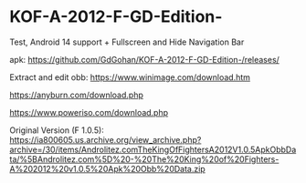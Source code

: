 # KOF-A-2012-F-GD-Edition-
Test, Android 14 support + Fullscreen and Hide Navigation Bar

apk:
https://github.com/GdGohan/KOF-A-2012-F-GD-Edition-/releases/

Extract and edit obb:
https://www.winimage.com/download.htm

https://anyburn.com/download.php

https://www.poweriso.com/download.php

Original Version (F 1.0.5): https://ia800605.us.archive.org/view_archive.php?archive=/30/items/Androlitez.comTheKingOfFightersA2012V1.0.5ApkObbData/%5BAndrolitez.com%5D%20-%20The%20King%20of%20Fighters-A%202012%20v1.0.5%20Apk%20Obb%20Data.zip
